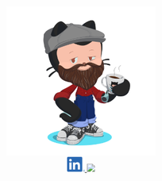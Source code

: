 <div align='center'>
    <img src="https://github.com/camilo-costa/camilo-costa/blob/main/miloctocat.png?raw=true" width="300"/>
</div>

<div align='center'>
    <a href="https://www.linkedin.com/in/camilo-costa-072a1336/" target="_blank">
    <img height="30" src="https://github.com/camilo-costa/camilo-costa/blob/main/in.png?raw=true"/>
    <a href="https://steamcommunity.com/id/milocosta/" target="_blank">
    <img height="30" src="https://github.com/camilo-costa/camilo-costa/blob/main/steam.png?raw=true"/>
</div>
